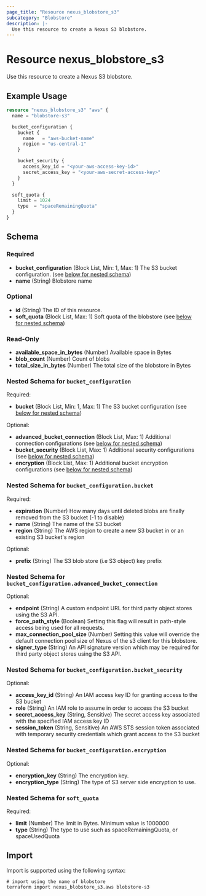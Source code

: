 ```yaml
---
page_title: "Resource nexus_blobstore_s3"
subcategory: "Blobstore"
description: |-
  Use this resource to create a Nexus S3 blobstore.
---
```

# Resource nexus_blobstore_s3
Use this resource to create a Nexus S3 blobstore.
## Example Usage
```terraform
resource "nexus_blobstore_s3" "aws" {
  name = "blobstore-s3"

  bucket_configuration {
    bucket {
      name   = "aws-bucket-name"
      region = "us-central-1"
    }

    bucket_security {
      access_key_id = "<your-aws-access-key-id>"
      secret_access_key = "<your-aws-secret-access-key>"
    }
  }

  soft_quota {
    limit = 1024
    type  = "spaceRemainingQuota"
  }
}
```
<!-- schema generated by tfplugindocs -->
## Schema

### Required

- **bucket_configuration** (Block List, Min: 1, Max: 1) The S3 bucket configuration. (see [below for nested schema](#nestedblock--bucket_configuration))
- **name** (String) Blobstore name

### Optional

- **id** (String) The ID of this resource.
- **soft_quota** (Block List, Max: 1) Soft quota of the blobstore (see [below for nested schema](#nestedblock--soft_quota))

### Read-Only

- **available_space_in_bytes** (Number) Available space in Bytes
- **blob_count** (Number) Count of blobs
- **total_size_in_bytes** (Number) The total size of the blobstore in Bytes

<a id="nestedblock--bucket_configuration"></a>
### Nested Schema for `bucket_configuration`

Required:

- **bucket** (Block List, Min: 1, Max: 1) The S3 bucket configuration (see [below for nested schema](#nestedblock--bucket_configuration--bucket))

Optional:

- **advanced_bucket_connection** (Block List, Max: 1) Additional connection configurations (see [below for nested schema](#nestedblock--bucket_configuration--advanced_bucket_connection))
- **bucket_security** (Block List, Max: 1) Additional security configurations (see [below for nested schema](#nestedblock--bucket_configuration--bucket_security))
- **encryption** (Block List, Max: 1) Additional bucket encryption configurations (see [below for nested schema](#nestedblock--bucket_configuration--encryption))

<a id="nestedblock--bucket_configuration--bucket"></a>
### Nested Schema for `bucket_configuration.bucket`

Required:

- **expiration** (Number) How many days until deleted blobs are finally removed from the S3 bucket (-1 to disable)
- **name** (String) The name of the S3 bucket
- **region** (String) The AWS region to create a new S3 bucket in or an existing S3 bucket's region

Optional:

- **prefix** (String) The S3 blob store (i.e S3 object) key prefix


<a id="nestedblock--bucket_configuration--advanced_bucket_connection"></a>
### Nested Schema for `bucket_configuration.advanced_bucket_connection`

Optional:

- **endpoint** (String) A custom endpoint URL for third party object stores using the S3 API.
- **force_path_style** (Boolean) Setting this flag will result in path-style access being used for all requests.
- **max_connection_pool_size** (Number) Setting this value will override the default connection pool size of Nexus of the s3 client for this blobstore.
- **signer_type** (String) An API signature version which may be required for third party object stores using the S3 API.


<a id="nestedblock--bucket_configuration--bucket_security"></a>
### Nested Schema for `bucket_configuration.bucket_security`

Optional:

- **access_key_id** (String) An IAM access key ID for granting access to the S3 bucket
- **role** (String) An IAM role to assume in order to access the S3 bucket
- **secret_access_key** (String, Sensitive) The secret access key associated with the specified IAM access key ID
- **session_token** (String, Sensitive) An AWS STS session token associated with temporary security credentials which grant access to the S3 bucket


<a id="nestedblock--bucket_configuration--encryption"></a>
### Nested Schema for `bucket_configuration.encryption`

Optional:

- **encryption_key** (String) The encryption key.
- **encryption_type** (String) The type of S3 server side encryption to use.



<a id="nestedblock--soft_quota"></a>
### Nested Schema for `soft_quota`

Required:

- **limit** (Number) The limit in Bytes. Minimum value is 1000000
- **type** (String) The type to use such as spaceRemainingQuota, or spaceUsedQuota
## Import
Import is supported using the following syntax:
```shell
# import using the name of blobstore
terraform import nexus_blobstore_s3.aws blobstore-s3
```

